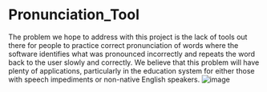 # Pronunciation_Tool
The problem we hope to address with this project is the lack of tools out there for people to practice correct pronunciation of words where the software identifies what was pronounced incorrectly and repeats the word back to the user slowly and correctly. We believe that this problem will have plenty of applications, particularly in the education system for either those with speech impediments or non-native English speakers. ![image](https://user-images.githubusercontent.com/58569473/113532604-c4d8a780-9599-11eb-95e3-b8a3923c3d5c.png)
